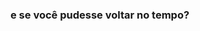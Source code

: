 ### e se você pudesse voltar no tempo?

<!--
**evocadoo/evocadoo** is a ✨ _special_ ✨ repository because its `README.md` (this file) appears on your GitHub profile.

Here are some ideas to get you started:

a ambição de um real programador esta em sua necessidade de criar
